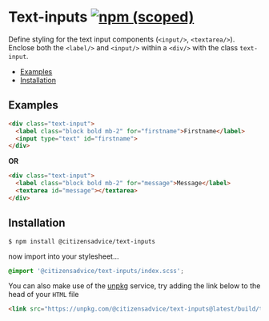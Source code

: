 # Text-inputs [![npm (scoped)](https://img.shields.io/npm/v/@citizensadvice/text-inputs.svg)](https://www.npmjs.com/package/@citizensadvice/text-inputs)

Define styling for the text input components (`<input/>`, `<textarea/>`).
Enclose both the `<label/>` and `<input/>` within a `<div/>` with the class `text-input`.

- [Examples](#examples)
- [Installation](#installation)

## Examples

```HTML
<div class="text-input">
  <label class="block bold mb-2" for="firstname">Firstname</label>
  <input type="text" id="firstname">
</div>
```

**OR**

```HTML
<div class="text-input">
  <label class="block bold mb-2" for="message">Message</label>
  <textarea id="message"></textarea>
</div>
```

## Installation

```shell
$ npm install @citizensadvice/text-inputs
```

now import into your stylesheet...

```scss
@import '@citizensadvice/text-inputs/index.scss';
```

You can also make use of the [unpkg](https://unpkg.com) service, try adding the link below to the head of your `HTML` file

```html
<link src="https://unpkg.com/@citizensadvice/text-inputs@latest/build/text-inputs.css" />
```

